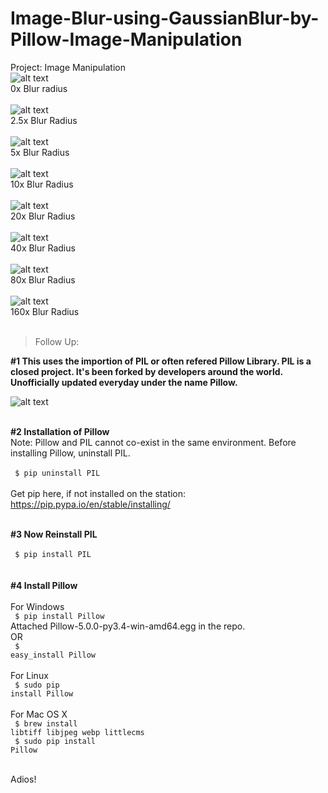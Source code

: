 # Image-Blur-using-GaussianBlur-by-Pillow-Image-Manipulation
Project: Image Manipulation
<br>
![alt text](https://github.com/yashpathack/Image-Blur-using-GaussianBlur-by-Pillow-Image-Manipulation/blob/master/Resources/0.jpg)<br/>0x Blur radius<br/><br/>
![alt text](https://github.com/yashpathack/Image-Blur-using-GaussianBlur-by-Pillow-Image-Manipulation/blob/master/Resources/2.5.PNG)<br/>2.5x Blur Radius<br/><br/> 
![alt text](https://github.com/yashpathack/Image-Blur-using-GaussianBlur-by-Pillow-Image-Manipulation/blob/master/Resources/5.PNG)<br/>5x Blur Radius<br/><br/>
![alt text](https://github.com/yashpathack/Image-Blur-using-GaussianBlur-by-Pillow-Image-Manipulation/blob/master/Resources/10.PNG)<br/>10x Blur Radius<br/><br/>
![alt text](https://github.com/yashpathack/Image-Blur-using-GaussianBlur-by-Pillow-Image-Manipulation/blob/master/Resources/20.PNG)<br/>20x Blur Radius<br/><br/>
![alt text](https://github.com/yashpathack/Image-Blur-using-GaussianBlur-by-Pillow-Image-Manipulation/blob/master/Resources/40.PNG)<br/>40x Blur Radius<br/><br/>
![alt text](https://github.com/yashpathack/Image-Blur-using-GaussianBlur-by-Pillow-Image-Manipulation/blob/master/Resources/80.PNG)<br/>80x Blur Radius<br/><br/>
![alt text](https://github.com/yashpathack/Image-Blur-using-GaussianBlur-by-Pillow-Image-Manipulation/blob/master/Resources/160.PNG)<br/>160x Blur Radius<br/><br/>




>Follow Up: </br>

<b>#1 This uses the importion of PIL or often refered Pillow Library. PIL is a closed project. It's been forked by developers around the world. Unofficially updated everyday under the name Pillow.</b>

![alt text](https://github.com/yashpathack/Print-Images-to-PDF/blob/master/pillowimage.jpg)<br/><br/>

<b>#2 Installation of Pillow</b></br>
Note: Pillow and PIL cannot co-exist in the same environment. Before installing Pillow, uninstall PIL.<br/>
</br><code> 
$ pip uninstall PIL
</code></br></br>Get pip here, if not installed on the station: https://pip.pypa.io/en/stable/installing/</br></br>

<b>#3 Now Reinstall PIL</b></br>
</br><code> 
$ pip install PIL
</code></br>
</br>
<b>#4 Install Pillow</b></br>
</br>
For Windows</br>
<code> 
$ pip install Pillow
</code></br>
Attached Pillow-5.0.0-py3.4-win-amd64.egg in the repo.
</br>
OR
</br><code> 
$ easy_install Pillow
</code></br></br>
For Linux</br>
<code> 
$ sudo pip install Pillow
</code></br></br>
For Mac OS X</br>
<code> 
$ brew install libtiff libjpeg webp littlecms
</code></br>
<code> 
$ sudo pip install Pillow
</code></br></br>


Adios!
